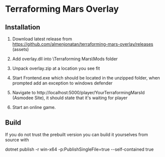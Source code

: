 # Terraforming Mars Overlay


## Installation

1. Download latest release from https://github.com/almenjonatan/terraforming-mars-overlay/releases (assets)

2. Add overlay.dll into \Terraforming Mars\Mods folder

3. Unpack overlay.zip at a location you see fit

4. Start Frontend.exe which should be located in the unzipped folder, when prompted add an exception to windows defender

5.  Navigate to http://localhost:5000/player/YourTerraformingMarsId (Asmodee Site), it should state that it's waiting for player

6. Start an online game.


## Build

If you do not trust the prebuilt version you can build it yourselves from source with

dotnet publish -r win-x64 -p:PublishSingleFile=true --self-contained true
